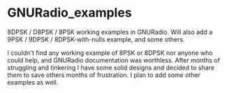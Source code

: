 # GNURadio_examples
8DPSK / D8PSK / 8PSK working examples in GNURadio. Will also add a 9PSK / 9DPSK / 8DPSK-with-nulls example, and some others.

I couldn't find any working example of 8PSK or 8DPSK nor anyone who could help, and GNURadio documentation was worthless. After months of struggling and tinkering I have some solid designs and decided to share them to save others months of frustration. I plan to add some other examples as well.
